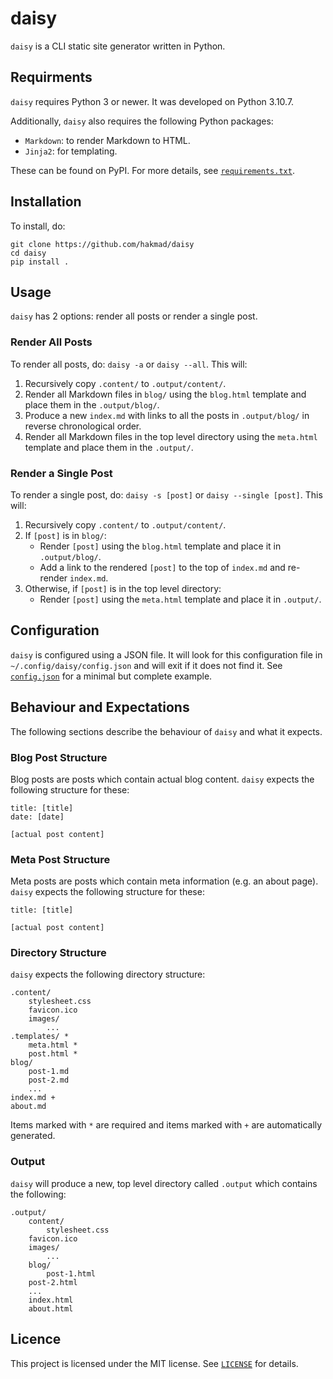 # daisy

`daisy` is a CLI static site generator written in Python.

## Requirments

`daisy` requires Python 3 or newer. It was developed on Python 3.10.7.

Additionally, `daisy` also requires the following Python packages:
- `Markdown`: to render Markdown to HTML.
- `Jinja2`: for templating.

These can be found on PyPI. For more details, see
[`requirements.txt`](requirements.txt).

## Installation

To install, do:

```
git clone https://github.com/hakmad/daisy
cd daisy
pip install .
```

## Usage

`daisy` has 2 options: render all posts or render a single post.

### Render All Posts

To render all posts, do: `daisy -a` or `daisy --all`. This will:

1. Recursively copy `.content/` to `.output/content/`.
2. Render all Markdown files in `blog/` using the `blog.html` template and
   place them in the `.output/blog/`.
3. Produce a new `index.md` with links to all the posts in `.output/blog/` in
   reverse chronological order.
4. Render all Markdown files in the top level directory using the
   `meta.html` template and place them in the `.output/`.

### Render a Single Post

To render a single post, do: `daisy -s [post]` or `daisy --single [post]`.
This will:

1. Recursively copy `.content/` to `.output/content/`.
2. If `[post]` is in `blog/`:
   - Render `[post]` using the `blog.html` template and place it in
     `.output/blog/`.
   - Add a link to the rendered `[post]` to the top of `index.md` and
     re-render `index.md`.
3. Otherwise, if `[post]` is in the top level directory:
   - Render `[post]` using the `meta.html` template and place it in
     `.output/`.

## Configuration

`daisy` is configured using a JSON file. It will look for this configuration
file in `~/.config/daisy/config.json` and will exit if it does not find it.
See [`config.json`](config.json) for a minimal but complete example.

## Behaviour and Expectations

The following sections describe the behaviour of `daisy` and what it expects.

### Blog Post Structure

Blog posts are posts which contain actual blog content. `daisy` expects the
following structure for these:

```
title: [title]
date: [date]

[actual post content]
```

### Meta Post Structure

Meta posts are posts which contain meta information (e.g. an about page).
`daisy` expects the following structure for these:

```
title: [title]

[actual post content]
```

### Directory Structure

`daisy` expects the following directory structure:

```
.content/
    stylesheet.css
    favicon.ico
    images/
    	...
.templates/ *
    meta.html *
    post.html *
blog/
    post-1.md
    post-2.md
    ...
index.md +
about.md
```

Items marked with `*` are required and items marked with `+` are automatically
generated.

### Output

`daisy` will produce a new, top level directory called `.output` which
contains the following:

```
.output/
    content/
    	stylesheet.css
	favicon.ico
	images/
	    ...
    blog/
    	post-1.html
	post-2.html
	...
    index.html
    about.html
```

## Licence

This project is licensed under the MIT license. See
[`LICENSE`](https://github.com/hakmad/daisy/blob/main/LICENSE) for details.
